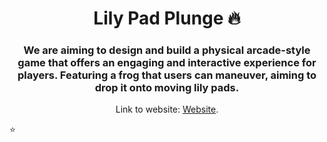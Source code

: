 <h1 align="center"> Lily Pad Plunge 🔥 </h1> 
<h3 align="center"> We are aiming to design and build a physical arcade-style game that offers an engaging and interactive experience for players. Featuring a frog that users can maneuver, aiming to drop it onto moving lily pads. </h3>


<p align="center">Link to website: <a href="https://lilypadplunge.netlify.app/home">Website</a>.</p>

<p align="center"> 
    <a href="https://ttalphakappa.github.io" target="_blank">
  </a>
</p>

:star:
